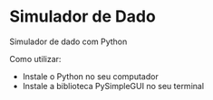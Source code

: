 # Simulador de Dado
Simulador de dado com Python

Como utilizar:
 - Instale o Python no seu computador
 - Instale a biblioteca PySimpleGUI no seu terminal
